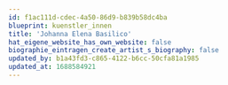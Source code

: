 ```yaml
---
id: f1ac111d-cdec-4a50-86d9-b839b58dc4ba
blueprint: kuenstler_innen
title: 'Johanna Elena Basilico'
hat_eigene_website_has_own_website: false
biographie_eintragen_create_artist_s_biography: false
updated_by: b1a43fd3-c865-4122-b6cc-50cfa81a1985
updated_at: 1688584921
---
```

